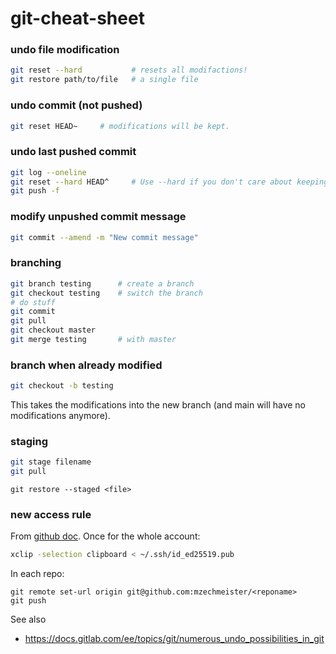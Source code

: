 # git-cheat-sheet

### undo file modification
```bash
git reset --hard           # resets all modifactions!
git restore path/to/file   # a single file

```
### undo commit (not pushed)
```bash
git reset HEAD~     # modifications will be kept.
```

### undo last pushed commit
```bash
git log --oneline
git reset --hard HEAD^     # Use --hard if you don't care about keeping the changes you made
git push -f
```

### modify unpushed commit message
```bash
git commit --amend -m "New commit message"
```

### branching
```bash
git branch testing      # create a branch   
git checkout testing    # switch the branch
# do stuff
git commit
git pull
git checkout master
git merge testing       # with master 
```

### branch when already modified
```bash
git checkout -b testing
```
This takes the modifications into the new branch (and main will have no modifications anymore).

### staging
```bash
git stage filename
git pull
```
`git restore --staged <file>`

### new access rule
From [github doc](https://docs.github.com/en/authentication/connecting-to-github-with-ssh/generating-a-new-ssh-key-and-adding-it-to-the-ssh-agent).
Once for the whole account:
```bash
xclip -selection clipboard < ~/.ssh/id_ed25519.pub
```
In each repo:
```
git remote set-url origin git@github.com:mzechmeister/<reponame>
git push
```

See also
* https://docs.gitlab.com/ee/topics/git/numerous_undo_possibilities_in_git
